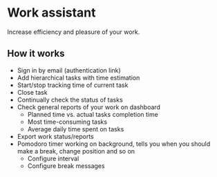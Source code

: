 # Work assistant

Increase efficiency and pleasure of your work.

## How it works

- Sign in by email (authentication link)
- Add hierarchical tasks with time estimation
- Start/stop tracking time of current task
- Close task
- Continually check the status of tasks
- Check general reports of your work on dashboard
  - Planned time vs. actual tasks completion time
  - Most time-consuming tasks
  - Average daily time spent on tasks
- Export work status/reports
- Pomodoro timer working on background, tells you when you should make a break, change position and so on
  - Configure interval
  - Configure break messages
